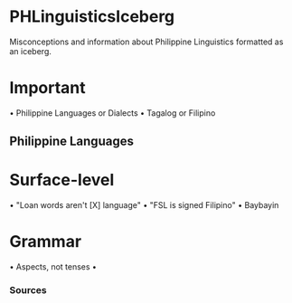 # PHLinguisticsIceberg
Misconceptions and information about Philippine Linguistics formatted as an iceberg.

# Important
• Philippine Languages or Dialects
• Tagalog or Filipino

## Philippine Languages

# Surface-level
• "Loan words aren't [X] language"
• "FSL is signed Filipino"
• Baybayin

# Grammar
• Aspects, not tenses
•

### Sources
